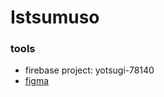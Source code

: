 # Istsumuso

### tools
- firebase project: yotsugi-78140
- [figma](https://www.figma.com/file/pwU8lTS0PJwlsahMLH5GWc/%E5%9B%9B%E3%83%84%E6%9C%A8?node-id=0%3A1)
